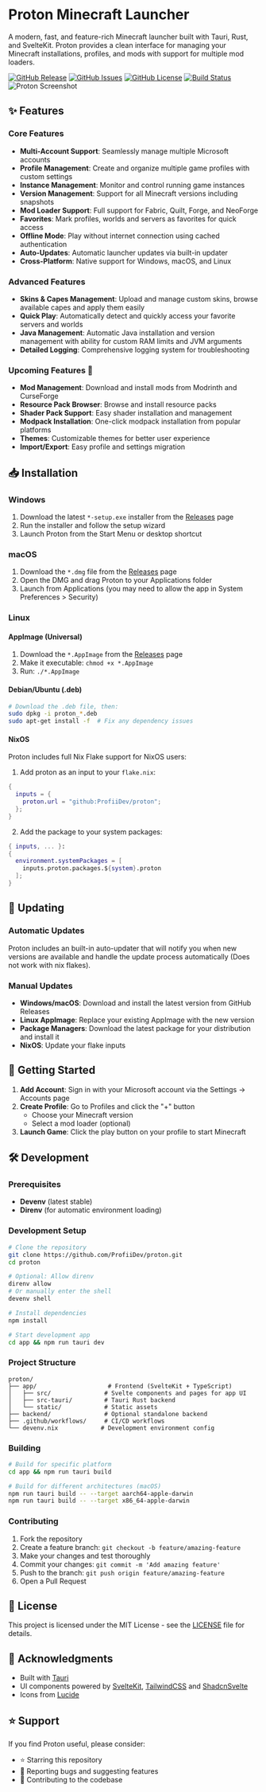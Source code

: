 # Proton Minecraft Launcher

A modern, fast, and feature-rich Minecraft launcher built with Tauri, Rust, and SvelteKit. Proton provides a clean interface for managing your Minecraft installations, profiles, and mods with support for multiple mod loaders.

[![GitHub Release](https://img.shields.io/github/v/release/ProfiiDev/proton?style=flat-square)](https://github.com/ProfiiDev/proton/releases/latest)
[![GitHub Issues](https://img.shields.io/github/issues/ProfiiDev/proton?style=flat-square)](https://github.com/ProfiiDev/proton/issues)
[![GitHub License](https://img.shields.io/github/license/ProfiiDev/proton?style=flat-square)](https://github.com/ProfiiDev/proton/blob/main/LICENSE)
[![Build Status](https://img.shields.io/github/actions/workflow/status/ProfiiDev/proton/release.yml?branch=main&style=flat-square)](https://github.com/ProfiiDev/proton/actions)
![Proton Screenshot](docs/screenshot.png)

## ✨ Features

### Core Features

- **Multi-Account Support**: Seamlessly manage multiple Microsoft accounts
- **Profile Management**: Create and organize multiple game profiles with custom settings
- **Instance Management**: Monitor and control running game instances
- **Version Management**: Support for all Minecraft versions including snapshots
- **Mod Loader Support**: Full support for Fabric, Quilt, Forge, and NeoForge
- **Favorites**: Mark profiles, worlds and servers as favorites for quick access
- **Offline Mode**: Play without internet connection using cached authentication
- **Auto-Updates**: Automatic launcher updates via built-in updater
- **Cross-Platform**: Native support for Windows, macOS, and Linux

### Advanced Features

- **Skins & Capes Management**: Upload and manage custom skins, browse available capes and apply them easily
- **Quick Play**: Automatically detect and quickly access your favorite servers and worlds
- **Java Management**: Automatic Java installation and version management with ability for custom RAM limits and JVM arguments
- **Detailed Logging**: Comprehensive logging system for troubleshooting

### Upcoming Features 🚧

- **Mod Management**: Download and install mods from Modrinth and CurseForge
- **Resource Pack Browser**: Browse and install resource packs
- **Shader Pack Support**: Easy shader installation and management
- **Modpack Installation**: One-click modpack installation from popular platforms
- **Themes**: Customizable themes for better user experience
- **Import/Export**: Easy profile and settings migration

## 📥 Installation

### Windows

1. Download the latest `*-setup.exe` installer from the [Releases](https://github.com/ProfiiDev/proton/releases/latest) page
2. Run the installer and follow the setup wizard
3. Launch Proton from the Start Menu or desktop shortcut

### macOS

1. Download the `*.dmg` file from the [Releases](https://github.com/ProfiiDev/proton/releases/latest) page
2. Open the DMG and drag Proton to your Applications folder
3. Launch from Applications (you may need to allow the app in System Preferences > Security)

### Linux

#### AppImage (Universal)

1. Download the `*.AppImage` from the [Releases](https://github.com/ProfiiDev/proton/releases/latest) page
2. Make it executable: `chmod +x *.AppImage`
3. Run: `./*.AppImage`

#### Debian/Ubuntu (.deb)

```bash
# Download the .deb file, then:
sudo dpkg -i proton_*.deb
sudo apt-get install -f  # Fix any dependency issues
```

#### NixOS

Proton includes full Nix Flake support for NixOS users:

1. Add proton as an input to your `flake.nix`:

```nix
{
  inputs = {
    proton.url = "github:ProfiiDev/proton";
  };
}
```

2. Add the package to your system packages:

```nix
{ inputs, ... }:
{
  environment.systemPackages = [
    inputs.proton.packages.${system}.proton
  ];
}
```

## 🔄 Updating

### Automatic Updates

Proton includes an built-in auto-updater that will notify you when new versions are available and handle the update process automatically (Does not work with nix flakes).

### Manual Updates

- **Windows/macOS**: Download and install the latest version from GitHub Releases
- **Linux AppImage**: Replace your existing AppImage with the new version
- **Package Managers**: Download the latest package for your distribution and install it
- **NixOS**: Update your flake inputs

## 🚀 Getting Started

1. **Add Account**: Sign in with your Microsoft account via the Settings → Accounts page
2. **Create Profile**: Go to Profiles and click the "+" button
   - Choose your Minecraft version
   - Select a mod loader (optional)
3. **Launch Game**: Click the play button on your profile to start Minecraft

## 🛠️ Development

### Prerequisites

- **Devenv** (latest stable)
- **Direnv** (for automatic environment loading)

### Development Setup

```bash
# Clone the repository
git clone https://github.com/ProfiiDev/proton.git
cd proton

# Optional: Allow direnv
direnv allow
# Or manually enter the shell
devenv shell

# Install dependencies
npm install

# Start development app
cd app && npm run tauri dev
```

### Project Structure

```
proton/
├── app/                    # Frontend (SvelteKit + TypeScript)
│   ├── src/               # Svelte components and pages for app UI
│   ├── src-tauri/         # Tauri Rust backend
│   └── static/            # Static assets
├── backend/               # Optional standalone backend
├── .github/workflows/     # CI/CD workflows
└── devenv.nix            # Development environment config
```

### Building

```bash
# Build for specific platform
cd app && npm run tauri build

# Build for different architectures (macOS)
npm run tauri build -- --target aarch64-apple-darwin
npm run tauri build -- --target x86_64-apple-darwin
```

### Contributing

1. Fork the repository
2. Create a feature branch: `git checkout -b feature/amazing-feature`
3. Make your changes and test thoroughly
4. Commit your changes: `git commit -m 'Add amazing feature'`
5. Push to the branch: `git push origin feature/amazing-feature`
6. Open a Pull Request

## 📄 License

This project is licensed under the MIT License - see the [LICENSE](LICENSE) file for details.

## 🙏 Acknowledgments

- Built with [Tauri](https://tauri.app/)
- UI components powered by [SvelteKit](https://kit.svelte.dev/), [TailwindCSS](https://tailwindcss.com/) and [ShadcnSvelte](https://shadcn-svelte.com/)
- Icons from [Lucide](https://lucide.dev/)

## ⭐ Support

If you find Proton useful, please consider:

- ⭐ Starring this repository
- 🐛 Reporting bugs and suggesting features
- 🤝 Contributing to the codebase

